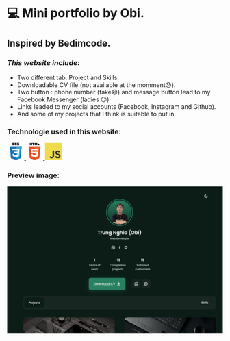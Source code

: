 # 💻 Mini portfolio by Obi.
## Inspired by Bedimcode.
### _This website include_:
* Two different tab: Project and Skills.
* Downloadable CV file (not available at the momment😞).
* Two button : phone number (fake😅) and message button lead to my Facebook Messenger (ladies 😉)
* Links leaded to my social accounts (Facebook, Instagram and Github).
* And some of my projects that I think is suitable to put in.

### Technologie used in this website:

<p align="left"> <a href="https://www.w3schools.com/css/" target="_blank" rel="noreferrer"> <img src="https://raw.githubusercontent.com/devicons/devicon/master/icons/css3/css3-original-wordmark.svg" alt="css3" width="40" height="40"/> </a> <a href="https://www.w3.org/html/" target="_blank" rel="noreferrer"> <img src="https://raw.githubusercontent.com/devicons/devicon/master/icons/html5/html5-original-wordmark.svg" alt="html5" width="40" height="40"/> </a> <a href="https://developer.mozilla.org/en-US/docs/Web/JavaScript" target="_blank" rel="noreferrer"> <img src="https://raw.githubusercontent.com/devicons/devicon/master/icons/javascript/javascript-original.svg" alt="javascript" width="40" height="40"/> </a> </p>


### Preview image:

![preview](preview.png)
